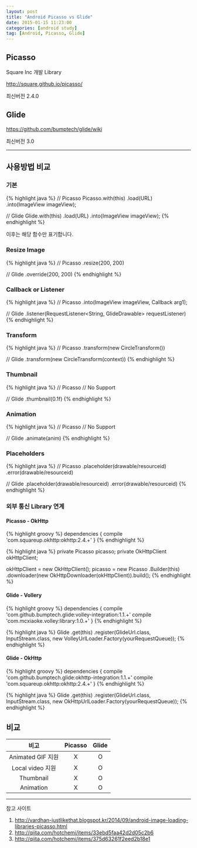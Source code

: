 ```yaml
---
layout: post
title: "Android Picasso vs Glide"
date: 2015-01-15 11:23:00
categories: [android study]
tag: [Android, Picasso, Glide]
---
```


## Picasso
Square Inc 개발 Library

http://square.github.io/picasso/

최신버전 2.4.0

## Glide
https://github.com/bumptech/glide/wiki

최신버전 3.0

- - -

## 사용방법 비교

### 기본
{% highlight java %}
// Picasso
Picasso.with(this)
   .load(URL)
   .into(ImageView imageView);

// Glide
Glide.with(this)
   .load(URL)
   .into(ImageView imageView);
{% endhighlight %}

이후는 해당 함수만 표기합니다.

### Resize Image
{% highlight java %}
// Picasso
.resize(200, 200)

// Glide
.override(200, 200)
{% endhighlight %}

### Callback or Listener
{% highlight java %}
// Picasso
.into(ImageView imageView, Callback arg1);

// Glide
.listener(RequestListener<String, GlideDrawable> requestListener)
{% endhighlight %}

### Transform
{% highlight java %}
// Picasso
.transform(new CircleTransform())

// Glide
.transform(new CircleTransform(context))
{% endhighlight %}

### Thumbnail
{% highlight java %}
// Picasso
// No Support

// Glide
.thumbnail(0.1f)
{% endhighlight %}

### Animation
{% highlight java %}
// Picasso
// No Support

// Glide
.animate(anim)
{% endhighlight %}

### Placeholders
{% highlight java %}
// Picasso
.placeholder(drawable/resourceid)
.error(drawable/resourceid)

// Glide
.placeholder(drawable/resourceid)
.error(drawable/resourceid)
{% endhighlight %}

### 외부 통신 Library 연계

#### Picasso - OkHttp
{% highlight groovy %}
dependencies {
   compile 'com.squareup.okhttp:okhttp:2.4.+'
}
{% endhighlight %}

{% highlight java %}
private Picasso picasso;
private OkHttpClient okHttpClient;

okHttpClient = new OkHttpClient();
picasso = new Picasso
   .Builder(this)
   .downloader(new OkHttpDownloader(okHttpClient)).build();
{% endhighlight %}

#### Glide - Vollery
{% highlight groovy %}
dependencies {
   compile 'com.github.bumptech.glide:volley-integration:1.1.+'
   compile 'com.mcxiaoke.volley:library:1.0.+'
}
{% endhighlight %}

{% highlight java %}
Glide
   .get(this)
   .register(GlideUrl.class,
      InputStream.class,
      new VolleyUrlLoader.Factory(yourRequestQueue));
{% endhighlight %}

#### Glide - OkHttp
{% highlight groovy %}
dependencies {
   compile 'com.github.bumptech.glide:okhttp-integration:1.1.+'
   compile 'com.squareup.okhttp:okhttp:2.4.+'
}
{% endhighlight %}

{% highlight java %}
Glide
   .get(this)
   .register(GlideUrl.class,
      InputStream.class,
      new OkHttpUrlLoader.Factory(yourRequestQueue));
{% endhighlight %}

## 비교

|        비고       | Picasso | Glide |
| :---------------: | :-----: | :---: |
| Animated GIF 지원 |    X    |   O   |
| Local video 지원  |    X    |   O   |
| Thumbnail         |    X    |   O   |
| Animation         |    X    |   O   |

- - -

참고 사이트

1. http://vardhan-justlikethat.blogspot.kr/2014/09/android-image-loading-libraries-picasso.html
2. http://qiita.com/hotchemi/items/33ebd5faa42d2d05c2b6
3. http://qiita.com/hotchemi/items/375d63261f2eed2b18e1

